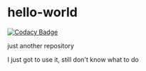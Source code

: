 # hello-world

[![Codacy Badge](https://api.codacy.com/project/badge/Grade/235e17203f1c4c0d92545d6d636d9da1)](https://app.codacy.com/gh/ppermana153/hello-world?utm_source=github.com&utm_medium=referral&utm_content=ppermana153/hello-world&utm_campaign=Badge_Grade)

just another repository

I just got to use it, still don't know what to do
